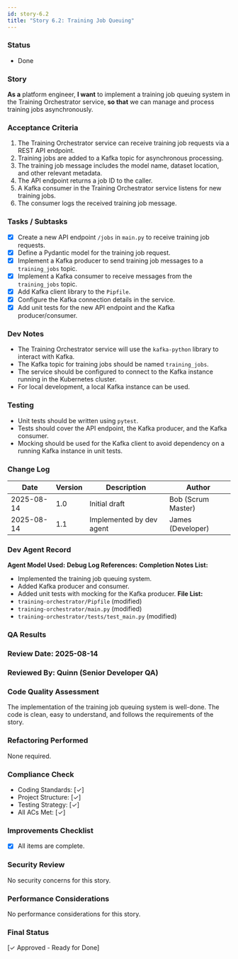 ```yaml
---
id: story-6.2
title: "Story 6.2: Training Job Queuing"
---
```


### Status
- Done

### Story
**As a** platform engineer,
**I want** to implement a training job queuing system in the Training Orchestrator service,
**so that** we can manage and process training jobs asynchronously.

### Acceptance Criteria
1. The Training Orchestrator service can receive training job requests via a REST API endpoint.
2. Training jobs are added to a Kafka topic for asynchronous processing.
3. The training job message includes the model name, dataset location, and other relevant metadata.
4. The API endpoint returns a job ID to the caller.
5. A Kafka consumer in the Training Orchestrator service listens for new training jobs.
6. The consumer logs the received training job message.

### Tasks / Subtasks
- [x] Create a new API endpoint `/jobs` in `main.py` to receive training job requests.
- [x] Define a Pydantic model for the training job request.
- [x] Implement a Kafka producer to send training job messages to a `training_jobs` topic.
- [x] Implement a Kafka consumer to receive messages from the `training_jobs` topic.
- [x] Add Kafka client library to the `Pipfile`.
- [x] Configure the Kafka connection details in the service.
- [x] Add unit tests for the new API endpoint and the Kafka producer/consumer.

### Dev Notes
- The Training Orchestrator service will use the `kafka-python` library to interact with Kafka.
- The Kafka topic for training jobs should be named `training_jobs`.
- The service should be configured to connect to the Kafka instance running in the Kubernetes cluster.
- For local development, a local Kafka instance can be used.

### Testing
- Unit tests should be written using `pytest`.
- Tests should cover the API endpoint, the Kafka producer, and the Kafka consumer.
- Mocking should be used for the Kafka client to avoid dependency on a running Kafka instance in unit tests.

### Change Log
| Date | Version | Description | Author |
| --- | --- | --- | --- |
| 2025-08-14 | 1.0 | Initial draft | Bob (Scrum Master) |
| 2025-08-14 | 1.1 | Implemented by dev agent | James (Developer) |

### Dev Agent Record
**Agent Model Used:**
**Debug Log References:**
**Completion Notes List:**
- Implemented the training job queuing system.
- Added Kafka producer and consumer.
- Added unit tests with mocking for the Kafka producer.
**File List:**
- `training-orchestrator/Pipfile` (modified)
- `training-orchestrator/main.py` (modified)
- `training-orchestrator/tests/test_main.py` (modified)

### QA Results

### Review Date: 2025-08-14

### Reviewed By: Quinn (Senior Developer QA)

### Code Quality Assessment

The implementation of the training job queuing system is well-done. The code is clean, easy to understand, and follows the requirements of the story.

### Refactoring Performed

None required.

### Compliance Check

- Coding Standards: [✓]
- Project Structure: [✓]
- Testing Strategy: [✓]
- All ACs Met: [✓]

### Improvements Checklist

- [x] All items are complete.

### Security Review

No security concerns for this story.

### Performance Considerations

No performance considerations for this story.

### Final Status

[✓ Approved - Ready for Done]
